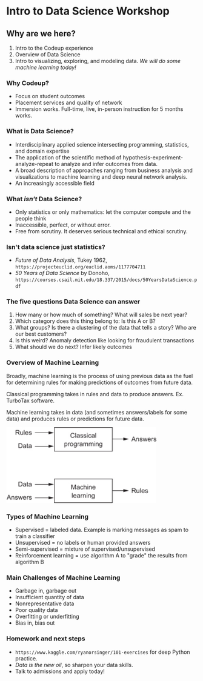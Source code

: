 # Intro to Data Science Workshop

## Why are we here?
1. Intro to the Codeup experience
2. Overview of Data Science
3. Intro to visualizing, exploring, and modeling data. *We will do some machine learning today!*

###  Why Codeup?
- Focus on student outcomes
- Placement services and quality of network
- Immersion works. Full-time, live, in-person instruction for 5 months works.

### What is Data Science?
- Interdisciplinary applied science intersecting programming, statistics, and domain expertise
- The application of the scientific method of hypothesis-experiment-analyze-repeat to analyze and infer outcomes from data. 
- A broad description of approaches ranging from business analysis and visualizations to machine learning and deep neural network analysis.
- An increasingly accessible field

### What *isn't* Data Science?
- Only statistics or only mathematics: let the computer compute and the people think
- Inaccessible, perfect, or without error. 
- Free from scrutiny. It deserves serious technical and ethical scrutiny.

### Isn't data science just statistics?
- *Future of Data Analysis*, Tukey 1962, `https://projecteuclid.org/euclid.aoms/1177704711`
- *50 Years of Data Science* by Donoho, `https://courses.csail.mit.edu/18.337/2015/docs/50YearsDataScience.pdf`

### The five questions Data Science can answer
1. How many or how much of something? What will sales be next year?
2. Which category does this thing belong to: Is this A or B?
3. What groups? Is there a clustering of the data that tells a story? Who are our best customers?
4. Is this weird? Anomaly detection like looking for fraudulent transactions
5. What should we do next? Infer likely outcomes

### Overview of Machine Learning

Broadly, machine learning is the process of using previous data as the fuel for determining rules for making predictions of outcomes from future data. 

Classical programming takes in rules and data to produce answers. Ex. TurboTax software.

Machine learning takes in data (and sometimes answers/labels for some data) and produces rules or predictions for future data. 



<img src="supervised_machine_learning_diagram.jpeg" height="200px"/>



### Types of Machine Learning

- Supervised = labeled data. Example is marking messages as spam to train a classifier
- Unsupervised = no labels or human provided answers
- Semi-supervised = mixture of supervised/unsupervised
- Reinforcement learning  = use algorithm A to "grade"  the results from algorithm B

### Main Challenges of Machine Learning

- Garbage in, garbage out
- Insufficient quantity of data
- Nonrepresentative data
- Poor quality data
- Overfitting or underfitting
- Bias in, bias out

### Homework and next steps

- `https://www.kaggle.com/ryanorsinger/101-exercises` for deep Python practice.
- *Data is the new oil*, so sharpen your data skills.
- Talk to admissions and apply today!
